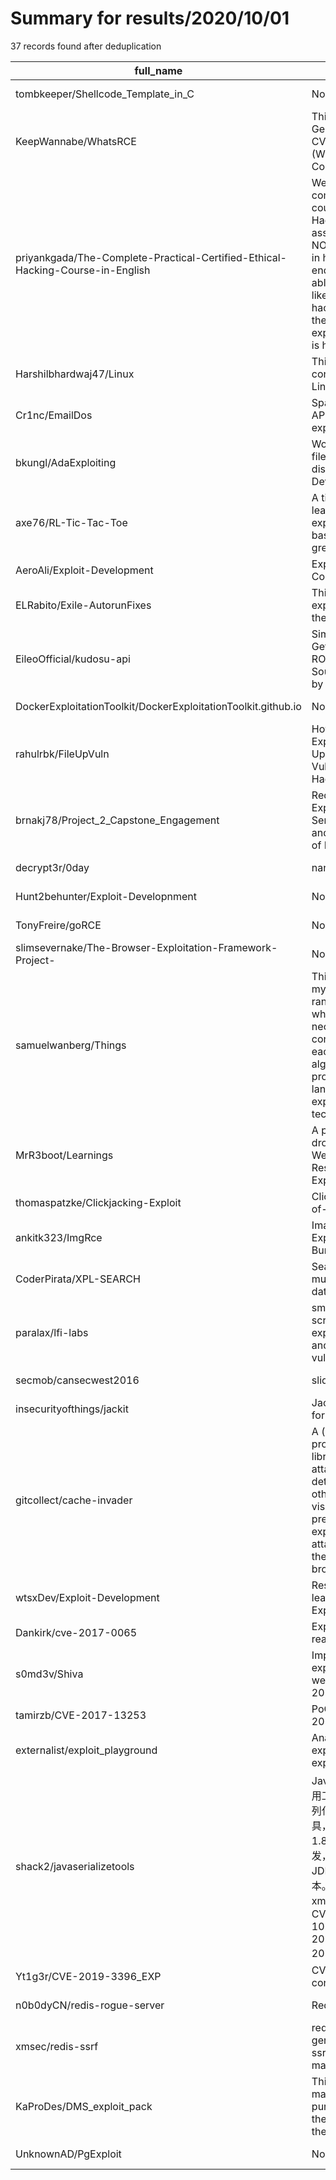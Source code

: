 
# Summary for results/2020/10/01
    
37 records found after deduplication

| full_name | description | html_url | matched_list | matched_count | pushed_at | size | stargazers_count | language | forks_count |
|--------------------------------------------------------------------------------|------------------------------------------------------------------------------------------------------------------------------------------------------------------------------------------------------------------------------------------------------------------|---------------------------------------------------------------------------------------------------|----------------------------------|-----------------|---------------------------|--------|--------------------|------------|---------------|
| tombkeeper/Shellcode_Template_in_C | None | https://github.com/tombkeeper/Shellcode_Template_in_C | ['shellcode'] | 1 | 2020-10-01 03:12:28+00:00 | 121 | 139 | | 71 |
| KeepWannabe/WhatsRCE | This is a Automated Generate Payload for CVE-2019-11932 (WhatsApp Remote Code Execution) | https://github.com/KeepWannabe/WhatsRCE | ['rce', 'remote code execution'] | 2 | 2020-10-01 08:43:36+00:00 | 15 | 72 | Shell | 34 |
| priyankgada/The-Complete-Practical-Certified-Ethical-Hacking-Course-in-English | Welcome this comprehensive course on Ethical Hacking! This course assumes you have NO prior knowledge in hacking and by the end of it you'll be able to hack systems like black-hat hackers and secure them like security experts! This course is highly practi | https://github.com/priyankgada/The-Complete-Practical-Certified-Ethical-Hacking-Course-in-English | ['exploit'] | 1 | 2020-10-01 12:25:08+00:00 | 11 | 50 | | 21 |
| Harshilbhardwaj47/Linux | This repository contains scripting of Linux OS | https://github.com/Harshilbhardwaj47/Linux | ['shellcode'] | 1 | 2020-10-01 05:26:40+00:00 | 19 | 1 | Shell | 1 |
| Cr1nc/EmailDos | Spam script POC for API rate limiting exploit | https://github.com/Cr1nc/EmailDos | ['exploit'] | 1 | 2020-10-01 13:05:01+00:00 | 2 | 0 | Python | 0 |
| bkungl/AdaExploiting | Working directory of files related to my disseration, Exploit Development for Ada | https://github.com/bkungl/AdaExploiting | ['exploit'] | 1 | 2020-10-01 01:30:17+00:00 | 4073 | 0 | Ada | 0 |
| axe76/RL-Tic-Tac-Toe | A tic tac toe that learns by exploring/exploiting based on the epsilon greedy policy | https://github.com/axe76/RL-Tic-Tac-Toe | ['exploit'] | 1 | 2020-10-01 07:18:14+00:00 | 5 | 0 | Python | 1 |
| AeroAli/Exploit-Development | Exploit Development Coursework | https://github.com/AeroAli/Exploit-Development | ['exploit'] | 1 | 2020-10-01 16:05:23+00:00 | 9367 | 0 | Perl | 0 |
| ELRabito/Exile-AutorunFixes | This fixes several exploits related to the autorun. | https://github.com/ELRabito/Exile-AutorunFixes | ['exploit'] | 1 | 2020-10-01 17:11:29+00:00 | 24 | 0 | SQF | 1 |
| EileoOfficial/kudosu-api | Simple GetDataModel ROBLOX Exploit Source Code, Made by am0y | https://github.com/EileoOfficial/kudosu-api | ['exploit'] | 1 | 2020-10-01 16:46:02+00:00 | 10 | 0 | C++ | 0 |
| DockerExploitationToolkit/DockerExploitationToolkit.github.io | None | https://github.com/DockerExploitationToolkit/DockerExploitationToolkit.github.io | ['exploit'] | 1 | 2020-10-01 05:31:22+00:00 | 322 | 0 | HTML | 0 |
| rahulrbk/FileUpVuln | How To Discover & Exploit Basic File Upload Vulnerabilities to Hack Websites | https://github.com/rahulrbk/FileUpVuln | ['exploit'] | 1 | 2020-10-01 11:17:11+00:00 | 4 | 0 | | 0 |
| brnakj78/Project_2_Capstone_Engagement | Red Team Exploitation of Web Server Vulnerabilities and Blue Team SIEM of Red Team Activity | https://github.com/brnakj78/Project_2_Capstone_Engagement | ['exploit'] | 1 | 2020-10-01 00:22:47+00:00 | 5612 | 1 | | 0 |
| decrypt3r/0day | nan | https://github.com/decrypt3r/0day | ['0day'] | 1 | 2020-10-01 11:51:07+00:00 | 4 | 0 | HTML | 3 |
| Hunt2behunter/Exploit-Developnment | None | https://github.com/Hunt2behunter/Exploit-Developnment | ['exploit'] | 1 | 2020-10-01 07:53:10+00:00 | 1 | 0 | | 0 |
| TonyFreire/goRCE | None | https://github.com/TonyFreire/goRCE | ['rce'] | 1 | 2020-10-01 16:37:54+00:00 | 5 | 0 | Go | 0 |
| slimsevernake/The-Browser-Exploitation-Framework-Project- | None | https://github.com/slimsevernake/The-Browser-Exploitation-Framework-Project- | ['exploit'] | 1 | 2020-10-01 18:24:51+00:00 | 16383 | 0 | JavaScript | 0 |
| samuelwanberg/Things | This repository is for my personal study of random things, which do not necessarily have any connection with each other. Such as algorithms, proclamation languages ​​or exploitation of some technology. | https://github.com/samuelwanberg/Things | ['exploit'] | 1 | 2020-10-01 17:09:21+00:00 | 3 | 0 | Python | 0 |
| MrR3boot/Learnings | A placeholder to drop my learnings on Web/Network/Mobile Research & Further Exploitation. | https://github.com/MrR3boot/Learnings | ['exploit'] | 1 | 2020-10-01 05:34:54+00:00 | 20830 | 3 | Python | 5 |
| thomaspatzke/Clickjacking-Exploit | Clickjacking Proof-of-Concept Exploit | https://github.com/thomaspatzke/Clickjacking-Exploit | ['exploit'] | 1 | 2020-10-01 04:02:39+00:00 | 134 | 21 | | 8 |
| ankitk323/ImgRce | Image Tragick Exploit Tool Using Burp Collaborator | https://github.com/ankitk323/ImgRce | ['exploit', 'rce'] | 2 | 2020-10-01 16:33:35+00:00 | 10 | 26 | Python | 6 |
| CoderPirata/XPL-SEARCH | Search exploits in multiple exploit databases! | https://github.com/CoderPirata/XPL-SEARCH | ['exploit'] | 1 | 2020-10-01 14:47:47+00:00 | 64 | 82 | PHP | 40 |
| paralax/lfi-labs | small set of PHP scripts to practice exploiting LFI, RFI and CMD injection vulns | https://github.com/paralax/lfi-labs | ['exploit'] | 1 | 2020-10-01 06:53:11+00:00 | 30 | 233 | PHP | 66 |
| secmob/cansecwest2016 | slide and full exploit | https://github.com/secmob/cansecwest2016 | ['exploit'] | 1 | 2020-10-01 13:56:42+00:00 | 641 | 85 | HTML | 62 |
| insecurityofthings/jackit | JackIt - Exploit Code for Mousejack | https://github.com/insecurityofthings/jackit | ['exploit'] | 1 | 2020-10-01 04:37:00+00:00 | 175 | 605 | Python | 123 |
| gitcollect/cache-invader | A (work-in-progress) spyware library that will allow attack sites to determine which other websites their visitors have previously visited by exploiting timing attacks to determine the contents of their browser cache | https://github.com/gitcollect/cache-invader | ['exploit'] | 1 | 2020-10-01 05:05:12+00:00 | 212 | 0 | HTML | 1 |
| wtsxDev/Exploit-Development | Resources for learning about Exploit Development | https://github.com/wtsxDev/Exploit-Development | ['exploit'] | 1 | 2020-10-01 06:53:41+00:00 | 3 | 72 | | 34 |
| Dankirk/cve-2017-0065 | Exploiting Edge's read:// urlhandler | https://github.com/Dankirk/cve-2017-0065 | ['cve-2', 'exploit'] | 2 | 2020-10-01 04:14:25+00:00 | 3 | 15 | HTML | 14 |
| s0md3v/Shiva | Improved DOS exploit for wordpress websites (CVE-2018-6389) | https://github.com/s0md3v/Shiva | ['exploit'] | 1 | 2020-10-01 11:51:46+00:00 | 7 | 87 | Python | 60 |
| tamirzb/CVE-2017-13253 | PoC code for CVE-2017-13253 | https://github.com/tamirzb/CVE-2017-13253 | ['cve poc', 'cve-2'] | 2 | 2020-10-01 19:55:58+00:00 | 18 | 35 | C++ | 13 |
| externalist/exploit_playground | Analysis of public exploits or my 1day exploits | https://github.com/externalist/exploit_playground | ['exploit'] | 1 | 2020-10-01 06:48:00+00:00 | 8497 | 587 | C | 115 |
| shack2/javaserializetools | Java反序列化漏洞利用工具V1.0 Java反序列化相关漏洞的检查工具，采用JDK 1.8+NetBeans8.2开发，软件运行必须安装JDK 1.8或者以上版本。 支持：weblogic xml反序列化漏洞 CVE-2017-10271/CNVD-C-2019-48814/CVE-2019-2725检查。 | https://github.com/shack2/javaserializetools | ['cve-2'] | 1 | 2020-10-01 20:20:41+00:00 | 133 | 288 | Java | 101 |
| Yt1g3r/CVE-2019-3396_EXP | CVE-2019-3396 confluence SSTI RCE | https://github.com/Yt1g3r/CVE-2019-3396_EXP | ['cve-2', 'rce'] | 2 | 2020-10-01 08:40:07+00:00 | 6 | 162 | Python | 67 |
| n0b0dyCN/redis-rogue-server | Redis(<=5.0.5) RCE | https://github.com/n0b0dyCN/redis-rogue-server | ['rce'] | 1 | 2020-10-01 08:34:34+00:00 | 246 | 481 | C | 132 |
| xmsec/redis-ssrf | redis ssrf gopher generater && redis ssrf to rce by master-slave-sync | https://github.com/xmsec/redis-ssrf | ['rce'] | 1 | 2020-10-01 08:08:38+00:00 | 14 | 42 | Python | 6 |
| KaProDes/DMS_exploit_pack | This repository is made with the sole purpose of exploiting the design flaws of the DMS at MUJ. | https://github.com/KaProDes/DMS_exploit_pack | ['exploit'] | 1 | 2020-10-01 06:24:11+00:00 | 3 | 5 | Python | 3 |
| UnknownAD/PgExploit | None | https://github.com/UnknownAD/PgExploit | ['exploit'] | 1 | 2020-10-01 21:37:03+00:00 | 2 | 1 | Python | 0 |
